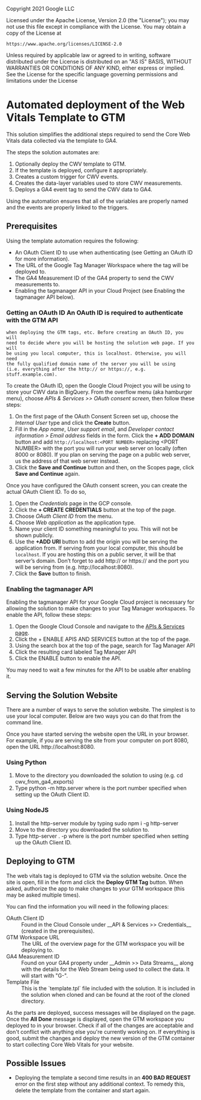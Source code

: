 Copyright 2021 Google LLC

Licensed under the Apache License, Version 2.0 (the "License");
you may not use this file except in compliance with the License.
You may obtain a copy of the License at

    https://www.apache.org/licenses/LICENSE-2.0

Unless required by applicable law or agreed to in writing, software
distributed under the License is distributed on an "AS IS" BASIS,
WITHOUT WARRANTIES OR CONDITIONS OF ANY KIND, either express or implied.
See the License for the specific language governing permissions and
limitations under the License

# Automated deployment of the Web Vitals Template to GTM

This solution simplifies the additional steps required to send the Core Web
Vitals data collected via the template to GA4.

The steps the solution automates are:

1. Optionally deploy the CWV template to GTM.
  1. If the template is deployed, configure it appropriately.
1. Creates a custom trigger for CWV events.
1. Creates the data-layer variables used to store CWV measurements.
1. Deploys a GA4 event tag to send the CWV data to GA4.

Using the automation ensures that all of the variables are properly named and
the events are properly linked to the triggers.

## Prerequisites

Using the template automation requires the following:

* An OAuth Client ID to use when authenticating (see Getting an OAuth ID for
  more information).
* The URL of the Google Tag Manager Workspace where the tag will be deployed
  to.
* The GA4 Measurement ID of the GA4 property to send the CWV measurements to.
* Enabling the tagmanager API in your Cloud Project (see Enabling the tagmanager
  API below).

### Getting an OAuth ID An OAuth ID is required to authenticate with the GTM API
    when deploying the GTM tags, etc. Before creating an OAuth ID, you will
    need to decide where you will be hosting the solution web page. If you will
    be using you local computer, this is localhost. Otherwise, you will need
    the fully qualified domain name of the server you will be using
    (i.e. everything after the http:// or https://, e.g. stuff.example.com).

To create the OAuth ID, open the Google Cloud Project you will be using to store
your CWV data in BigQuery. From the overflow menu (aka hamburger menu),
choose _APIs & Services >> OAuth consent screen_, then follow these steps:

1.  On the first page of the OAuth Consent Screen set up, choose the _Internal
    User_ type and click the **Create** button.
1.  Fill in the _App name_, _User support email_, and _Developer contact
    information > Email address_ fields in the form. Click the **+ ADD DOMAIN**
    button and add `http://localhost:<PORT NUMBER>` replacing &lt;PORT
    NUMBER&gt; with the port you will run your web server on locally (often 8000
    or 8080). If you plan on serving the page on a public web server, us the
    address of that web server instead.
1.  Click the **Save and Continue** button and then, on the Scopes page, click
    **Save and Continue** again.

Once you have configured the OAuth consent screen, you can create the actual
OAuth Client ID. To do so,

1.  Open the _Credentials_ page in the GCP console.
1.  Click the **+ CREATE CREDENTIALS** button at the top of the page.
1.  Choose _OAuth Client ID_ from the menu.
1.  Choose _Web application_ as the application type.
1.  Name your client ID something meaningful to you. This will not be shown
    publicly.
1.  Use the **+ADD URI** button to add the origin you will be serving the
    application from. If serving from your local computer, this should be
    `localhost`. If you are hosting this on a public server, it will be that
    server’s domain. Don’t forget to add http:// or https:// and the port you
    will be serving from (e.g. http://localhost:8080).
1.  Click the **Save** button to finish.

### Enabling the tagmanager API

Enabling the tagmanager API for your Google Cloud project is necessary for
allowing the solution to make changes to your Tag Manager workspaces. To enable
the API, follow these steps:

1. Open the Google Cloud Console and navigate to the 
[APIs & Services page](https://console.cloud.google.com/apis/dashboard).
1. Click the + ENABLE APIS AND SERVICES button at the top of the page.
1. Using the search box at the top of the page, search for Tag Manager API
1. Click the resulting card labeled Tag Manager API
1. Click the ENABLE button to enable the API.

You may need to wait a few minutes for the API to be usable after enabling it.

## Serving the Solution Website

There are a number of ways to serve the solution website. The simplest is to use
your local computer. Below are two ways you can do that from the command line.

Once you have started serving the website open the URL in your browser. For
example, if you are serving the site from your computer on port 8080, open the
URL http://localhost:8080.

### Using Python

1. Move to the directory you downloaded the solution to using (e.g. cd
   cwv_from_ga4_exports)
1. Type python -m http.server <PORT> where <PORT> is the port number specified
   when setting up the OAuth Client ID.

### Using NodeJS

1. Install the http-server module by typing sudo npm i -g http-server
1. Move to the directory you downloaded the solution to.
1. Type http-server . -p <PORT> where <PORT> is the port number specified when
   setting up the OAuth Client ID.

## Deploying to GTM

The web vitals tag is deployed to GTM via the solution website. Once the site is
open, fill in the form and click the **Deploy GTM Tag** button. When asked,
authorize the app to make changes to your GTM workspace (this may be asked
multiple times).

You can find the information you will need in the following places:

<dl> 
<dt>OAuth Client ID</dt>
<dd>Found in the Cloud Console under __API & Services >> Credentials__ (created
in the prerequisites).
<dt>GTM Workspace URL</dt>
<dd>The URL of the overview page for the GTM workspace you will be deploying to.
</dd>
<dt>GA4 Measurement ID</dt>
<dd>Found on your GA4 property under __Admin >> Data Streams__ along with the
details for the Web Stream being used to collect the data. It will start with
"G-".</dd>
<dt>Template File</dt>
<dd>This is the `template.tpl` file included with the solution. It is included
in the solution when cloned and can be found at the root of the cloned
directory.</dd>
</dl>

As the parts are deployed, success messages will be displayed on the page. Once
the **All Done** message is displayed, open the GTM workspace you deployed to in
your browser. Check if all of the changes are acceptable and don't conflict with
anything else you're currently working on. If everything is good, submit the
changes and deploy the new version of the GTM container to start collecting Core
Web Vitals for your website.

## Possible Issues
* Deploying the template a second time results in an **400 BAD REQUEST** error
  on the first step without any additional context. To remedy this, delete the
  template from the container and start again.

<!--  LocalWords:  GTM OAuth tagmanager localhost APIs
 -->
